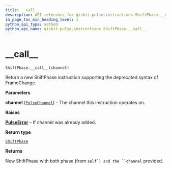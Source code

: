 ```yaml
---
title: __call__
description: API reference for qiskit.pulse.instructions.ShiftPhase.__call__
in_page_toc_min_heading_level: 1
python_api_type: method
python_api_name: qiskit.pulse.instructions.ShiftPhase.__call__
---
```


# \_\_call\_\_

<span id="qiskit.pulse.instructions.ShiftPhase.__call__" />

`ShiftPhase.__call__(channel)`

Return a new ShiftPhase instruction supporting the deprecated syntax of FrameChange.

**Parameters**

**channel** ([`PulseChannel`](qiskit.pulse.channels#qiskit.pulse.channels.PulseChannel "qiskit.pulse.channels.PulseChannel")) – The channel this instruction operates on.

**Raises**

[**PulseError**](qiskit.pulse.PulseError "qiskit.pulse.PulseError") – If channel was already added.

**Return type**

[`ShiftPhase`](qiskit.pulse.instructions.ShiftPhase "qiskit.pulse.instructions.phase.ShiftPhase")

**Returns**

New ShiftPhase with both phase (from ```self`) and the ``channel``` provided.

